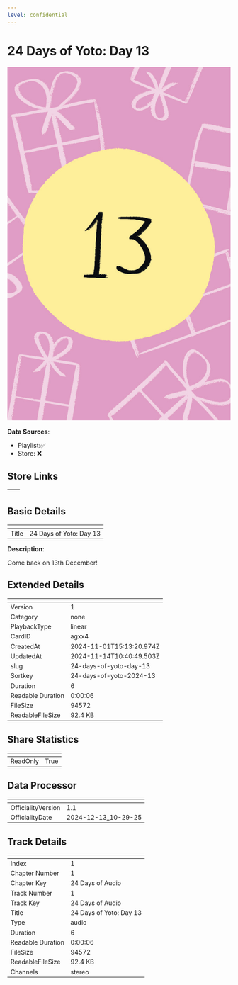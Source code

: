 ```yaml
---
level: confidential
---
```

# 24 Days of Yoto: Day 13

![card_[agxx4].png](../../img/cards/card_[agxx4].png)

**Data Sources**: 

- Playlist:✅
- Store: ❌


## Store Links

| <!-- --> | <!-- --> |
| - | - |


## Basic Details

| <!-- --> | <!-- --> |
| - | - |
| Title | 24 Days of Yoto: Day 13 |

**Description**:

Come back on 13th December!


## Extended Details

| <!-- --> | <!-- --> |
| - | - |
| Version | 1 |
| Category | none |
| PlaybackType | linear |
| CardID | agxx4 |
| CreatedAt | 2024-11-01T15:13:20.974Z |
| UpdatedAt | 2024-11-14T10:40:49.503Z |
| slug | 24-days-of-yoto-day-13 |
| Sortkey | 24-days-of-yoto-2024-13 |
| Duration | 6 |
| Readable Duration | 0:00:06 |
| FileSize | 94572 |
| ReadableFileSize | 92.4 KB |


## Share Statistics

| <!-- --> | <!-- --> |
| - | - |
| ReadOnly | True |


## Data Processor

| <!-- --> | <!-- --> |
| - | - |
| OfficialityVersion | 1.1
| OfficialityDate | 2024-12-13_10-29-25


## Track Details

| <!-- --> | <!-- --> |
| - | - |
| Index | 1 |
| Chapter Number | 1 |
| Chapter Key | 24 Days of Audio |
| Track Number | 1 |
| Track Key | 24 Days of Audio |
| Title | 24 Days of Yoto: Day 13 |
| Type | audio |
| Duration | 6 |
| Readable Duration | 0:00:06 |
| FileSize | 94572 |
| ReadableFileSize | 92.4 KB |
| Channels | stereo |

